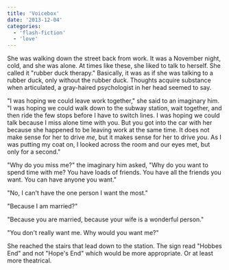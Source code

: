 ```yaml
---
title: 'Voicebox'
date: '2013-12-04'
categories:
  - 'flash-fiction'
  - 'love'
---
```


She was walking down the street back from work. It was a November night, cold,
and she was alone. At times like these, she liked to talk to herself. She called
it "rubber duck therapy." Basically, it was as if she was talking to a rubber
duck, only without the rubber duck. Thoughts acquire substance when articulated,
a gray-haired psychologist in her head seemed to say.

"I was hoping we could leave work together," she said to an imaginary him. "I
was hoping we could walk down to the subway station, wait together, and then
ride the few stops before I have to switch lines. I was hoping we could talk
because I miss alone time with you. But you got into the car with her because
she happened to be leaving work at the same time. It does not make sense for her
to drive _me_, but it makes sense for her to drive _you_. As I was putting my
coat on, I looked across the room and our eyes met, but only for a second."

"Why do you miss me?" the imaginary him asked, "Why do you want to spend time
with me? You have loads of friends. You have all the friends you want. You can
have anyone you want."

"No, I can't have the one person I want the most."

"Because I am married?"

"Because you are married, because your wife is a wonderful person."

"You don't really want me. Why would you want me?"

She reached the stairs that lead down to the station. The sign read "Hobbes End"
and not "Hope's End" which would be more appropriate. Or at least more
theatrical.

